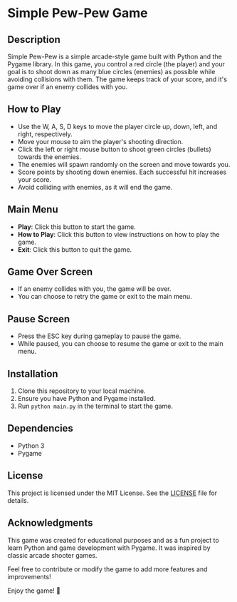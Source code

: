 # Simple Pew-Pew Game


## Description

Simple Pew-Pew is a simple arcade-style game built with Python and the Pygame library. In this game, you control a red circle (the player) and your goal is to shoot down as many blue circles (enemies) as possible while avoiding collisions with them. The game keeps track of your score, and it's game over if an enemy collides with you.

## How to Play

- Use the W, A, S, D keys to move the player circle up, down, left, and right, respectively.
- Move your mouse to aim the player's shooting direction.
- Click the left or right mouse button to shoot green circles (bullets) towards the enemies.
- The enemies will spawn randomly on the screen and move towards you.
- Score points by shooting down enemies. Each successful hit increases your score.
- Avoid colliding with enemies, as it will end the game.

## Main Menu


- **Play**: Click this button to start the game.
- **How to Play**: Click this button to view instructions on how to play the game.
- **Exit**: Click this button to quit the game.

## Game Over Screen

- If an enemy collides with you, the game will be over.
- You can choose to retry the game or exit to the main menu.

## Pause Screen


- Press the ESC key during gameplay to pause the game.
- While paused, you can choose to resume the game or exit to the main menu.

## Installation

1. Clone this repository to your local machine.
2. Ensure you have Python and Pygame installed.
3. Run `python main.py` in the terminal to start the game.

## Dependencies

- Python 3
- Pygame

## License

This project is licensed under the MIT License. See the [LICENSE](LICENSE) file for details.

## Acknowledgments

This game was created for educational purposes and as a fun project to learn Python and game development with Pygame. It was inspired by classic arcade shooter games.

Feel free to contribute or modify the game to add more features and improvements!

Enjoy the game! 🚀
